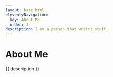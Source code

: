 ```yaml
---
layout: base.html
eleventyNavigation:
  key: About Me
  order: 3
description: I am a person that writes stuff.
---
```

# About Me

{{ description }}